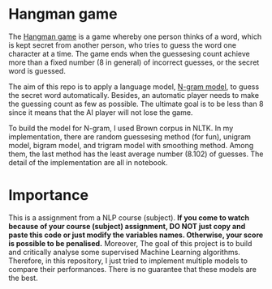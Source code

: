 # Hangman game
The [Hangman game](https://en.wikipedia.org/wiki/Hangman_(game)) is a game whereby one person thinks of a word, which is kept secret from another person, who tries to guess the word one character at a time. The game ends when the guessesing count achieve more than a fixed number (8 in general) of incorrect guesses, or the secret word is guessed.

The aim of this repo is to apply a language model, [N-gram model](https://en.wikipedia.org/wiki/N-gram#n-gram_models), to guess the secret word automatically. Besides, an automatic player needs to make the guessing count as few as possible. The ultimate goal is to be less than 8 since it means that the AI player will not lose the game.

To build the model for N-gram, I used Brown corpus in NLTK. In my implementation, there are random guessesing method (for fun), unigram model, bigram model, and trigram model with smoothing method. Among them, the last method has the least average number (8.102) of guesses. The detail of the implementation are all in notebook.

# Importance
This is a assignment from a NLP course (subject). **If you come to watch because of your course (subject) assignment, DO NOT just copy and paste this code or just modify the variables names. Otherwise, your score is possible to be penalised.** Moreover, The goal of this project is to build and critically analyse some supervised Machine Learning algorithms. Therefore, in this repository, I just tried to implement multiple models to compare their performances. There is no guarantee that these models are the best. 
